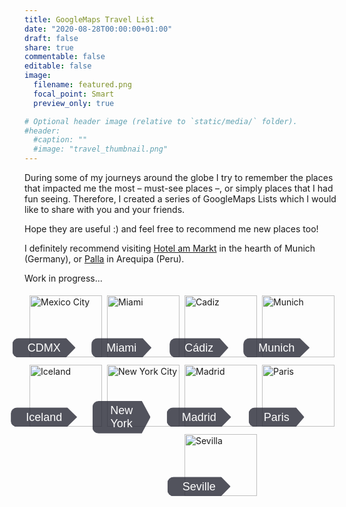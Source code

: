 ```yaml
---
title: GoogleMaps Travel List
date: "2020-08-28T00:00:00+01:00"
draft: false
share: true
commentable: false
editable: false
image:
  filename: featured.png
  focal_point: Smart
  preview_only: true

# Optional header image (relative to `static/media/` folder).
#header:
  #caption: ""
  #image: "travel_thumbnail.png"
---
```


During some of my journeys around the globe I try to remember the places that impacted me the most – must-see places –, or simply places that I had fun seeing. Therefore, I created a series of GoogleMaps Lists which I would like to share with you and your friends.

Hope they are useful :) and feel free to recommend me new places too!

I definitely recommend visiting [Hotel am Markt](https://www.hotel-am-markt.eu/) in the hearth of Munich (Germany), or [Palla](https://www.palla.pe/) in Arequipa (Peru).

Work in progress...

<!-- STYLESHEET CSS -->

<style>
  div {
    box-sizing: border-box !important;
  }

  img {
    margin-bottom: 0.5em !important;
  }

  .travel_row_img_grid {
    display: -ms-flexbox;
    display: flex;
    -ms-flex-wrap: wrap;
    flex-wrap: wrap;
    padding: 0 4px;
  }

  .travel_column_img_grid {
    -ms-flex: 25%;
    flex: 25%;
    max-width: 25%;
    padding: 0 4px;
  }

  .travel_column_img_grid img {
    margin-top: 5px;
    vertical-align: middle;
    width: 100%;
  }

  @media screen and (max-width: 800px) {
    .travel_column_img_grid {
      -ms-flex: 50%;
      flex: 50%;
      max-width: 50%;
    }
  }

  @media screen and (max-width: 600px) {
    .travel_column_img_grid {
      -ms-flex: 100%;
      flex: 100%;
      max-width: 100%;
    }
  }

  .travel_container_img_grid {
    position: relative;
    width: 100%;
    max-width: 400px;
  }

  .travel_container_img_grid img {
    width: 100%;
    height: auto;
  }

  .travel_container_img_grid .btn {
    position: absolute;
    top: 80%;
    left: 20%;
    transform: translate(-50%, -50%);
    -ms-transform: translate(-50%, -50%);
    background-color: rgb(40, 42, 54, 0.8);
    color: white;
    font-size: 18px;
    padding: 5px 24px;
    border: none;
    cursor: pointer;
    border-radius: 10px;
    text-align: center;
    clip-path: polygon(0% 0%, 85% 0%, 100% 50%, 85% 100%, 0% 100%);
  }

  .travel_container_img_grid .btn:hover {
    background-color: rgb(41, 98, 255, 0.9);
  }
</style>

<div class="travel_row_img_grid">
  <div class="travel_column_img_grid">
    <div class="travel_container_img_grid">
    <a href="https://goo.gl/maps/xweG7kQr8jq8omd36" target="_blank">
      <img src="/gmaps-images/CDMX-piramides.jpeg" alt="Mexico City">
    </a>      
        <button class="btn">CDMX</button>
    </div>
    <div class="travel_container_img_grid">
    <a href="https://goo.gl/maps/Rmu2vJUvN9Y8a6bV9" target="_blank">
      <img src="/gmaps-images/Iceland-background.jpg" alt="Iceland">
    </a>
        <button class="btn">Iceland</button>
    </div>
  </div>

  <div class="travel_column_img_grid">
    <div class="travel_container_img_grid">
    <a href="https://goo.gl/maps/1JEc36CbsZi9HZw27" target="_blank">
      <img src="/gmaps-images/miami-beach-sun.jpg" alt="Miami">
    </a>
        <button class="btn">Miami</button>
    </div>
    <div class="travel_container_img_grid">
    <a href="https://goo.gl/maps/qvcjPQ7uvk4XVBKm7" target="_blank">
      <img src="/gmaps-images/New-York-background.jpg" alt="New York City">
    </a>
        <button class="btn">New York</button>
    </div>
  </div>

  <div class="travel_column_img_grid">
    <div class="travel_container_img_grid">
    <a href="https://goo.gl/maps/n4KSVZf3ekJ84hjR7" target="_blank">
      <img src="/gmaps-images/Cadiz-background.jpg" alt="Cadiz">
    </a>
        <button class="btn">Cádiz</button>
    </div>
    <div class="travel_container_img_grid">
    <a href="https://goo.gl/maps/uVDZCEa1vLotgps78" target="_blank">
      <img src="/gmaps-images/Madrid-background.jpg" alt="Madrid">
    </a>
        <button class="btn">Madrid</button>
    </div>
    <div class="travel_container_img_grid">
    <a href="https://goo.gl/maps/hgW4NTkVMnJECMa48" target="_blank">
      <img src="/gmaps-images/seville-spain.jpg" alt="Sevilla">
    </a>
        <button class="btn">Seville</button>
    </div>
  </div>

  <div class="travel_column_img_grid">
    <div class="travel_container_img_grid">
    <a href="https://goo.gl/maps/KmzMJEcfaZ5vkoNy6" target="_blank">
      <img src="/gmaps-images/Munich-city-background.jpg" alt="Munich">
    </a>
        <button class="btn">Munich</button>
    </div>
    <div class="travel_container_img_grid">
    <a href="https://goo.gl/maps/CEKdSx2KLyCCzdT86" target="_blank">
      <img src="/gmaps-images/paris-eiffel-tower.jpg" alt="Paris">
    </a>
        <button class="btn">Paris</button>
    </div>
  </div>

</div>
